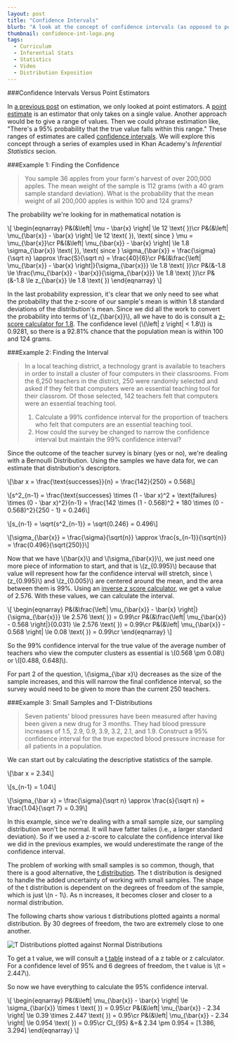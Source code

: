 ```yaml
---
layout: post
title: "Confidence Intervals"
blurb: "A look at the concept of confidence intervals (as opposed to point estimators) by way of several examples, including one that introduces a new distribution, the t distribution."
thumbnail: confidence-int-logo.png
tags: 
  - Curriculum
  - Inferential Stats
  - Statistics
  - Video
  - Distribution Exposition
---
```


###Confidence Intervals Versus Point Estimators

In [a previous post](http://www.datajourneyman.com/2015/02/23/estimation.html) on estimation, we only looked at point estimators. A [point estimate](http://en.wikipedia.org/wiki/Point_estimation) is an estimator that only takes on a single value. Another approach would be to give a range of values. Then we could phrase estimation like, "There's a 95% probability that the true value falls within this range." These ranges of estimates are called [confidence intervals](http://en.wikipedia.org/wiki/Confidence_interval). We will explore this concept through a series of examples used in Khan Academy's _Inferential Statistics_ secion.

###Example 1: Finding the Confidence

> You sample 36 apples from your farm's harvest of over 200,000 apples. The mean weight of the sample is 112 grams (with a 40 gram sample standard deviation). What is the probability that the mean weight of all 200,000 apples is within 100 and 124 grams?

The probability we're looking for in mathematical notation is

\\[
\begin{eqnarray}
P&(&\left\| \mu - \bar{x} \right\| \le 12 \text{ })\\cr
P&(&\left\| \mu\_{\bar{x}} - \bar{x} \right\| \le 12 \text{ }), \text{ since } \mu = \mu\_{\bar{x}}\\cr
P&(&\left\| \mu\_{\bar{x}} - \bar{x} \right\| \le 1.8 \sigma\_{\bar{x}} \text{ }), \text{ since } \sigma\_{\bar{x}} = \frac{\sigma}{\sqrt n} \approx \frac{S}{\sqrt n} = \frac{40}{6}\\cr
P&(&\frac{\left\| \mu\_{\bar{x}} - \bar{x} \right\|}{\sigma\_{\bar{x}}} \le 1.8 \text{ })\\cr
P&(&-1.8 \le \frac{\mu\_{\bar{x}} - \bar{x}}{\sigma\_{\bar{x}}} \le 1.8 \text{ })\\cr
P&(&-1.8 \le z_{\bar{x}} \le 1.8 \text{ })
\end{eqnarray}
\\]

In the last probability expression, it's clear that we only need to see what the probability that the z-score of our sample's mean is within 1.8 standard deviations of the distribution's mean. Since we did all the work to convert the probability into terms of \\(z_{\bar{x}}\\), all we have to do is consult a [z-score calculator for 1.8](http://www.wolframalpha.com/input/?i=z+score+calculator&a=FSelect_**NormalProbabilities-.dflt-&f2=-1.8&f=NormalProbabilities.z_-1.8&a=*FVarOpt.1-_***NormalProbabilities.z--.***NormalProbabilities.pr--.**NormalProbabilities.l-.*NormalProbabilities.r---.*--&a=*FVarOpt.2-_**-.***NormalProbabilities.mu--.**NormalProbabilities.sigma---.**NormalProbabilities.z---). The confidence level (\\(\left\| z \right\| < 1.8\\)) is 0.9281, so there is a 92.81% chance that the population mean is within 100 and 124 grams.

###Example 2: Finding the Interval

> In a local teaching district, a technology grant is available to teachers in order to install a cluster of four computers in their classrooms. From the 6,250 teachers in the district, 250 were randomly selected and asked if they felt that computers were an essential teaching tool for their classrom. Of those selected, 142 teachers felt that computers were an essential teaching tool.
>
> 1. Calculate a 99% confidence interval for the proportion of teachers who felt that computers are an essential teaching tool.
> 2. How could the survey be changed to narrow the confidence interval but maintain the 99% confidence interval?

Since the outcome of the teacher survey is binary (yes or no), we're dealing with a Bernoulli Distribution. Using the samples we have data for, we can estimate that distribution's descriptors. 

\\[\bar x = \frac{\text{successes}}{n} = \frac{142}{250} = 0.568\\] 

\\[s^2\_{n-1} = \frac{\text{successes} \times (1 - \bar x)^2 + \text{failures} \times (0 - \bar x)^2}{n-1} = \frac{142 \times (1 - 0.568)^2 + 180 \times (0 - 0.568)^2}{250 - 1} = 0.246\\]

\\[s\_{n-1} = \sqrt{s^2\_{n-1}} = \sqrt{0.246} = 0.496\\]

\\[\sigma\_{\bar{x}} = \frac{\sigma}{\sqrt{n}} \approx \frac{s\_{n-1}}{\sqrt{n}} = \frac{0.496}{\sqrt{250}}\\]

Now that we have \\(\bar{x}\\) and \\(\sigma\_{\bar{x}}\\), we just need one more piece of information to start, and that is \\(z\_{0.995}\\) because that value will represent how far the confidence interval will stretch, since \\(z\_{0.995}\\) and \\(z\_{0.005}\\) are centered around the mean, and the area between them is 99%. Using an [inverse z score calculator](http://stattrek.com/online-calculator/normal.aspx), we get a value of 2.576. With these values, we can calculate the interval.

\\[
\begin{eqnarray}
P&(&\frac{\left\| \mu\_{\bar{x}} - \bar{x} \right\|}{\sigma\_{\bar{x}}} \le 2.576 \text{ }) = 0.99\\cr
P&(&\frac{\left\| \mu\_{\bar{x}} - 0.568 \right\|}{0.031} \le 2.576 \text{ }) = 0.99\\cr
P&(&\left\| \mu\_{\bar{x}} - 0.568 \right\| \le 0.08 \text{ }) = 0.99\\cr
\end{eqnarray}
\\]

So the 99% confidence interval for the true value of the average number of teachers who view the computer clusters as essential is \\(0.568 \pm 0.08\\) or \\([0.488, 0.648]\\).

For part 2 of the question, \\(\sigma_{\bar x}\\) decreases as the size of the sample increases, and this will narrow the final confidence interval, so the survey would need to be given to more than the current 250 teachers.

###Example 3: Small Samples and T-Distributions

>Seven patients' blood pressures have been measured after having been given a new drug for 3 months. They had blood pressure increases of 1.5, 2.9, 0.9, 3.9, 3.2, 2.1, and 1.9. Construct a 95% confidence interval for the true expected blood pressure increase for all patients in a population.

We can start out by calculating the descriptive statistics of the sample.

\\[\bar x = 2.34\\]

\\[s_{n-1} = 1.04\\]

\\[\sigma_{\bar x} = \frac{\sigma}{\sqrt n} \approx \frac{s}{\sqrt n} = \frac{1.04}{\sqrt 7} = 0.39\\]

In this example, since we're dealing with a small sample size, our sampling distribution won't be normal. It will have fatter tailes (i.e., a larger standard deviation). So if we used a z-score to calculate the confidence interval like we did in the previous examples, we would underestimate the range of the confidence interval.

The problem of working with small samples is so common, though, that there is a good alternative, the [t distribution](http://en.wikipedia.org/wiki/Student%27s_t-distribution). The t distribution is designed to handle the added uncertainty of working with small samples. The shape of the t distribution is dependent on the degrees of freedom of the sample, which is just \\(n - 1\\). As n increases, it becomes closer and closer to a normal distribution.

The following charts show various t distributions plotted againts a normal distribution. By 30 degrees of freedom, the two are extremely close to one another.

<img alt="T Distributions plotted against Normal Distributions" src="/img/t-dists.png" class="full-size">

To get a t value, we will consult a [t table](http://www.sjsu.edu/faculty/gerstman/StatPrimer/t-table.pdf) instead of a z table or z calculator. For a confidence level of 95% and 6 degrees of freedom, the t value is \\(t = 2.447\\).

So now we have everything to calculate the 95% confidence interval.

\\[
\begin{eqnarray}
P&(&\left\| \mu\_{\bar{x}} - \bar{x} \right\| \le \sigma\_{\bar{x}} \times t \text{ }) = 0.95\\cr
P&(&\left\| \mu\_{\bar{x}} - 2.34 \right\| \le 0.39 \times 2.447 \text{ }) = 0.95\\cr
P&(&\left\| \mu\_{\bar{x}} - 2.34 \right\| \le 0.954 \text{ }) = 0.95\\cr
CI\_{95} &=& 2.34 \pm 0.954 = [1.386, 3.294]
\end{eqnarray}
\\]